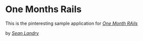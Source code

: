 # One Months Rails

This is the pinteresting sample application for
[*One Month RAils*](http://www.seanlandry.com)

by [*Sean Landry*](http://www.seanlandry.com)
